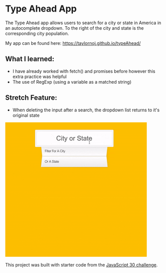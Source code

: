 # Type Ahead App
The Type Ahead app allows users to search for a city or state in America in an autocomplete dropdown.  To the right of the city and state is the corresponding city population.

My app can be found here: https://taylornoj.github.io/typeAhead/

## What I learned:
- I have already worked with fetch() and promises before however this extra practice was helpful
- The use of RegExp (using a variable as a matched string)

## Stretch Feature:
- When deleting the input after a search, the dropdown list returns to it's original state

![gif of search](https://github.com/taylornoj/typeAhead/blob/master/docs/typegif.gif?raw=true)


This project was built with starter code from the [JavaScript 30 challenge](https://github.com/wesbos/JavaScript30).

